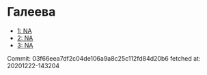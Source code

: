 # Галеева
- [1: NA](1.md)
- [2: NA](2.md)
- [3: NA](3.md)

Commit: 03f66eea7df2c04de106a9a8c25c112fd84d20b6
 fetched at: 20201222-143204
